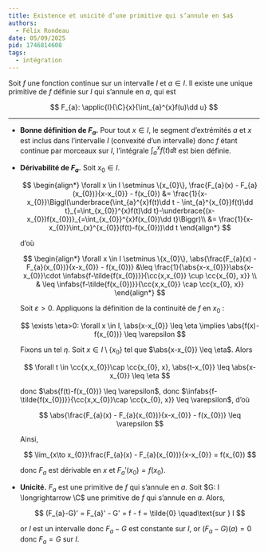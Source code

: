 ```yaml
---
title: Existence et unicité d’une primitive qui s’annule en $a$
authors:
  - Félix Rondeau
date: 05/09/2025
pid: 1746814608
tags:
  - intégration
---
```


Soit $f$ une fonction continue sur un intervalle $I$ et $a \in I$. Il existe une unique primitive de $f$ définie sur $I$ qui s’annule en $a$, qui est

$$
    F_{a}: \applic{I}{\C}{x}{\int_{a}^{x}f(u)\dd u}
$$

---

- **Bonne définition de $F_{a}$.** Pour tout $x \in I$, le segment d’extrémités $a$ et $x$ est inclus dans l’intervalle $I$ (convexité d’un intervalle) donc $f$ étant continue par morceaux sur $I$, l’intégrale $\int_{a}^{x}f(t)\dd t$ est bien définie.

- **Dérivabilité de $F_{a}$.** Soit $x_{0} \in I$.

  $$
  \begin{align*}
      \forall x \in I \setminus \{x_{0}\}, \frac{F_{a}(x) - F_{a}(x_{0})}{x-x_{0}} - f(x_{0}) &= \frac{1}{x-x_{0}}\Biggl(\underbrace{\int_{a}^{x}f(t)\dd t - \int_{a}^{x_{0}}f(t)\dd t}_{=\int_{x_{0}}^{x}f(t)\dd t}-\underbrace{(x-x_{0})f(x_{0})}_{=\int_{x_{0}}^{x}f(x_{0})\dd t}\Biggr)\\
  &= \frac{1}{x-x_{0}}\int_{x}^{x_{0}}(f(t)-f(x_{0}))\dd t
  \end{align*}
  $$

  d’où

  $$
  \begin{align*}
      \forall x \in I \setminus \{x_{0}\}, \abs{\frac{F_{a}(x) - F_{a}(x_{0})}{x-x_{0}} - f(x_{0})} &\leq \frac{1}{\abs{x-x_{0}}}\abs{x-x_{0}}\cdot \infabs{f-\tilde{f(x_{0})}}{\cc{x,x_{0}} \cup \cc{x_{0}, x}} \\
  & \leq \infabs{f-\tilde{f(x_{0})}}{\cc{x,x_{0}} \cap \cc{x_{0}, x}}
  \end{align*}
  $$

  Soit $\varepsilon>0$. Appliquons la définition de la continuité de $f$ en $x_{0}$ :

  $$
      \exists \eta>0: \forall x \in I, \abs{x-x_{0}} \leq  \eta \implies \abs{f(x)-f(x_{0})} \leq \varepsilon
  $$

  Fixons un tel $\eta$. Soit $x \in I \setminus \{x_{0}\}$ tel que $\abs{x-x_{0}} \leq  \eta$. Alors

  $$
      \forall t \in \cc{x,x_{0}}\cap \cc{x_{0}, x}, \abs{t-x_{0}} \leq  \abs{x-x_{0}} \leq  \eta
  $$

  donc $\abs{f(t)-f(x_{0})} \leq  \varepsilon$, donc $\infabs{f-\tilde{f(x_{0})}}{\cc{x,x_{0}}\cap \cc{x_{0}, x}} \leq  \varepsilon$, d’où

  $$
      \abs{\frac{F_{a}(x) - F_{a}(x_{0})}{x-x_{0}} - f(x_{0})} \leq \varepsilon
  $$

  Ainsi,

  $$
      \lim_{x\to x_{0}}\frac{F_{a}(x) - F_{a}(x_{0})}{x-x_{0}} = f(x_{0})
  $$

  donc $F_{a}$ est dérivable en $x$ et $F_{a}'(x_{0}) = f(x_{0})$.

- **Unicité.** $F_{a}$ est une primitive de $f$ qui s’annule en $a$. Soit $G: I \longrightarrow \C$ une primitive de $f$ qui s’annule en $a$. Alors,

  $$
      (F_{a}-G)' = F_{a}' - G' = f - f = \tilde{0} \quad\text{sur } I
  $$

  or $I$ est un intervalle donc $F_{a}-G$ est constante sur $I$, or $(F_{a} - G)(a) = 0$ donc $F_{a} = G$ sur $I$.

